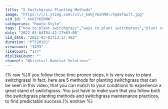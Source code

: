 ```yaml
---
title: "5 Switchgrass Planting Methods"
image: "https:\/\/i.ytimg.com\/vi\/_keUjY6ShMA\/hqdefault.jpg"
vid_id: "_keUjY6ShMA"
categories: "Howto-Style"
tags: ["how to plant switchgrass","ways to plant switchgrass","plant switchgrass"]
date: "2022-03-04T04:42:17+03:00"
vid_date: "2022-03-03T13:17:48Z"
duration: "PT32M18S"
viewcount: "3493"
likeCount: "177"
dislikeCount: ""
channel: "Whitetail Habitat Solutions"
---
```

{% raw %}If you follow these time proven steps, it is very easy to plant switchgrass! In fact, here are 5 methods for planting switchgrass that can be seen in this video, that you can match to your conditions to experience a great stand of switchgrass. You just have to make sure that you follow both the switchgrass planting methods and switchgrass maintenance practices, to find predictable success.{% endraw %}

